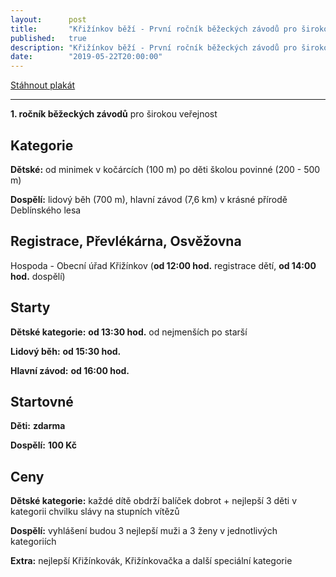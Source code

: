 ```yaml
---
layout:      post
title:       "Křižínkov běží - První ročník běžeckých závodů pro širokou veřejnost"
published:   true
description: "Křižínkov běží - První ročník běžeckých závodů pro širokou veřejnost"
date:        "2019-05-22T20:00:00"
---
```


<div class="container py-3">
  <div class="btn-toolbar justify-content-end d-print-none" role="toolbar">
    <a class="btn btn-md btn-secondary" href="/files/krizinkov-bezi-2019.jpg" target="_blank" rel="noopener">
      <i class="fas fa-file-download"></i>
      Stáhnout plakát
    </a>
  </div>
</div>

<hr />

**1. ročník běžeckých závodů** pro širokou veřejnost

## Kategorie

<strong class="red">Dětské:</strong> od minimek v kočárcích (100 m) po děti školou povinné (200 - 500 m)

<strong class="red">Dospělí:</strong> lidový běh (700 m), hlavní závod (7,6 km) v krásné přírodě Deblínského lesa

## Registrace, Převlékárna, Osvěžovna

Hospoda - Obecní úřad Křižínkov (**od 12:00 hod.** registrace dětí, **od 14:00 hod.** dospělí)

## Starty

<strong class="red">Dětské kategorie:</strong> **od 13:30 hod.** od nejmenších po starší

<strong class="red">Lidový běh:</strong> **od 15:30 hod.**

<strong class="red">Hlavní závod:</strong> **od 16:00 hod.**

## Startovné

<strong class="red">Děti:</strong> **zdarma**

<strong class="red">Dospělí:</strong> **100 Kč**

## Ceny

<strong class="red">Dětské kategorie:</strong> každé dítě obdrží balíček dobrot + nejlepší 3 děti v kategorii chvilku slávy na stupních vítězů

<strong class="red">Dospělí:</strong> vyhlášení budou 3 nejlepší muži a 3 ženy v jednotlivých kategoriích

<strong class="red">Extra:</strong> nejlepší Křižínkovák, Křižínkovačka a další speciální kategorie





